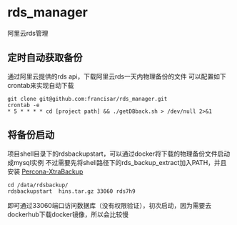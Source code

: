 # rds_manager
阿里云rds管理

## 定时自动获取备份
通过阿里云提供的rds api，下载阿里云rds一天内物理备份的文件
可以配置如下crontab来实现自动下载

<!--lang:bash-->
    git clone git@github.com:francisar/rds_manager.git
    crontab -e
    * 5 * * * * cd [project path] && ./getDBback.sh > /dev/null 2>&1


## 将备份启动
项目shell目录下的rdsbackupstart，可以通过docker将下载的物理备份文件启动成mysql实例
不过需要先将shell路径下的rds_backup_extract加入PATH，并且安装
[Percona-XtraBackup](http://www.percona.com/downloads/XtraBackup/ 'Percona-XtraBackup')
<!--lang:bash-->
    cd /data/rdsbackup/
    rdsbackupstart  hins.tar.gz 33060 rds7h9


即可通过33060端口访问数据库（没有权限验证），初次启动，因为需要去dockerhub下载docker镜像，所以会比较慢